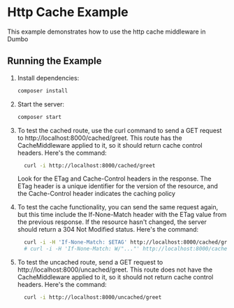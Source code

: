 # Http Cache Example

This example demonstrates how to use the http cache middleware in Dumbo

## Running the Example

1. Install dependencies:

   ```bash
   composer install
   ```

2. Start the server:

   ```bash
   composer start
   ```

3. To test the cached route, use the curl command to send a GET request to http://localhost:8000/cached/greet. This
   route has the CacheMiddleware applied to it, so it should return cache control headers. Here's the command:

   ```bash
     curl -i http://localhost:8000/cached/greet
   ```

   Look for the ETag and Cache-Control headers in the response. The ETag header is a unique identifier for the version
   of
   the resource, and the Cache-Control header indicates the caching policy

4. To test the cache functionality, you can send the same request again, but this time include the If-None-Match header
   with the ETag value from the previous response. If the resource hasn't changed, the server should return a 304 Not
   Modified status. Here's the command:

   ```bash
     curl -i -H 'If-None-Match: $ETAG' http://localhost:8000/cached/greet
     # curl -i -H 'If-None-Match: W/"..."' http://localhost:8000/cached/greet
   ```

5. To test the uncached route, send a GET request to http://localhost:8000/uncached/greet. This route does not have the
   CacheMiddleware applied to it, so it should not return cache control headers. Here's the command:

   ```bash
     curl -i http://localhost:8000/uncached/greet
   ```
